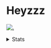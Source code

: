 # Heyzzz  

[![.](https://skillicons.dev/icons?i=ts,nextjs,nestjs,mongodb)](https://skillicons.dev)  

<details>
<summary>Stats</summary
<!--START_SECTION:waka-->

```txt
TypeScript   26 hrs 36 mins  ███████████████████████▒░   92.84 %
JavaScript   56 mins         ▓░░░░░░░░░░░░░░░░░░░░░░░░   03.31 %
JSON         34 mins         ▓░░░░░░░░░░░░░░░░░░░░░░░░   02.03 %
Bash         18 mins         ▒░░░░░░░░░░░░░░░░░░░░░░░░   01.09 %
CSS          5 mins          ░░░░░░░░░░░░░░░░░░░░░░░░░   00.32 %
```

<!--END_SECTION:waka-->
</details>
